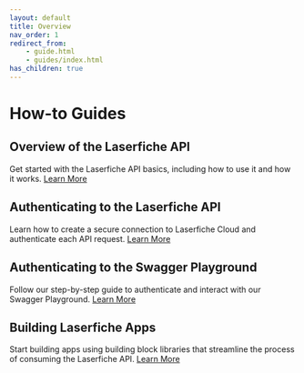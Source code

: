```yaml
---
layout: default
title: Overview
nav_order: 1
redirect_from:
    - guide.html
    - guides/index.html
has_children: true
---
```

<!--© 2024 Laserfiche.
See LICENSE-DOCUMENTATION and LICENSE-CODE in the project root for license information.-->

# How-to Guides

## Overview of the Laserfiche API

Get started with the Laserfiche API basics, including how to use it and how it works. [Learn More](./docs/overview/guide_overview-of-the-laserfiche-api/)


## Authenticating to the Laserfiche API

Learn how to create a secure connection to Laserfiche Cloud and authenticate each API request. [Learn More](./docs/api/authentication/guide_authenticate-to-the-laserfiche-api)

## Authenticating to the Swagger Playground

Follow our step-by-step guide to authenticate and interact with our Swagger Playground. [Learn More](./docs/api/authentication/guide_authenticating-to-the-swagger-playground/)

## Building Laserfiche Apps

Start building apps using building block libraries that streamline the process of consuming the Laserfiche API. [Learn More](./docs/guides/guide_building-apps/) 